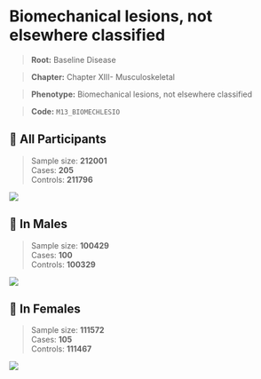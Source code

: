 # Biomechanical lesions, not elsewhere classified

> **Root:** Baseline Disease  

> **Chapter:** Chapter XIII- Musculoskeletal  

> **Phenotype:** Biomechanical lesions, not elsewhere classified  

> **Code:** `M13_BIOMECHLESIO`

## 🧪 All Participants  
> Sample size: **212001**  
> Cases: **205**  
> Controls: **211796**
<img src="/Disease/Figures/ALL/Incidence/M13_BIOMECHLESIO.png"/>
<CsvTable src="/Disease_Data/ALL/Incidence/COX_M13_BIOMECHLESIO.csv" label="🔍 View full results" />

## 👨 In Males  
> Sample size: **100429**  
> Cases: **100**  
> Controls: **100329**
<img src="/Disease/Figures/Male/Incidence/M13_BIOMECHLESIO.png"/>
<CsvTable src="/Disease_Data/Male/Incidence/COX_M13_BIOMECHLESIO.csv" label="🔍 View full results" />

## 👩 In Females  
> Sample size: **111572**  
> Cases: **105**  
> Controls: **111467**
<img src="/Disease/Figures/Female/Incidence/M13_BIOMECHLESIO.png"/>
<CsvTable src="/Disease_Data/Female/Incidence/COX_M13_BIOMECHLESIO.csv" label="🔍 View full results" />
